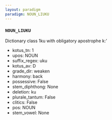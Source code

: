```yaml
---
layout: paradigm
paradigm: NOUN_LIUKU
---
```

### ` NOUN_LIUKU `

Dictionary class 1ku with obligatory apostrophe k:’
* kotus_tn: 1
* upos: NOUN
* suffix_regex: uku
* kotus_av: D
* grade_dir: weaken
* harmony: back
* possessive: False
* stem_diphthong: None
* deletion: ku
* plurale_tantum: False
* clitics: False
* pos: NOUN
* stem_vowel: None
